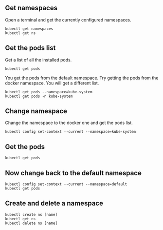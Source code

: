 ## Get namespaces

Open a terminal and get the currently configured namespaces.

    kubectl get namespaces
    kubectl get ns

## Get the pods list

Get a list of all the installed pods.

    kubectl get pods

You get the pods from the default namespace.  Try getting the pods from the docker namespace.  You will get a different list.

    kubectl get pods --namespace=kube-system
    kubectl get pods -n kube-system

## Change namespace

Change the namespace to the docker one and get the pods list.

    kubectl config set-context --current --namespace=kube-system

## Get the pods

    kubectl get pods

## Now change back to the default namespace

    kubectl config set-context --current --namespace=default
    kubectl get pods

## Create and delete a namespace

    kubectl create ns [name]
    kubectl get ns
    kubectl delete ns [name]